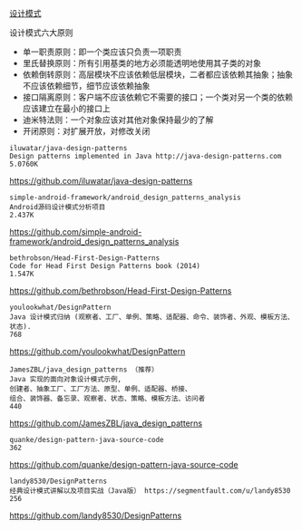 

[设计模式](https://hit-alibaba.github.io/interview/basic/design/GOP.html)

设计模式六大原则

- 单一职责原则：即一个类应该只负责一项职责
- 里氏替换原则：所有引用基类的地方必须能透明地使用其子类的对象
- 依赖倒转原则：高层模块不应该依赖低层模块，二者都应该依赖其抽象；抽象不应该依赖细节，细节应该依赖抽象
- 接口隔离原则：客户端不应该依赖它不需要的接口；一个类对另一个类的依赖应该建立在最小的接口上
- 迪米特法则：一个对象应该对其他对象保持最少的了解
- 开闭原则：对扩展开放，对修改关闭

```
iluwatar/java-design-patterns
Design patterns implemented in Java http://java-design-patterns.com
5.0760K
``` 
https://github.com/iluwatar/java-design-patterns


``` 
simple-android-framework/android_design_patterns_analysis
Android源码设计模式分析项目
2.437K
```
https://github.com/simple-android-framework/android_design_patterns_analysis



``` 
bethrobson/Head-First-Design-Patterns
Code for Head First Design Patterns book (2014)
1.547K
```
https://github.com/bethrobson/Head-First-Design-Patterns



``` 
youlookwhat/DesignPattern
Java 设计模式归纳 (观察者、工厂、单例、策略、适配器、命令、装饰者、外观、模板方法、状态).
768
```
https://github.com/youlookwhat/DesignPattern




``` 
JamesZBL/java_design_patterns （推荐）
Java 实现的面向对象设计模式示例, 
创建者、抽象工厂、工厂方法、原型、单例、适配器、桥接、
组合、装饰器、备忘录、观察者、状态、策略、模板方法、访问者 
440
```
https://github.com/JamesZBL/java_design_patterns

``` 
quanke/design-pattern-java-source-code
362
```
https://github.com/quanke/design-pattern-java-source-code


``` 
landy8530/DesignPatterns
经典设计模式讲解以及项目实战（Java版） https://segmentfault.com/u/landy8530
256
```
https://github.com/landy8530/DesignPatterns





